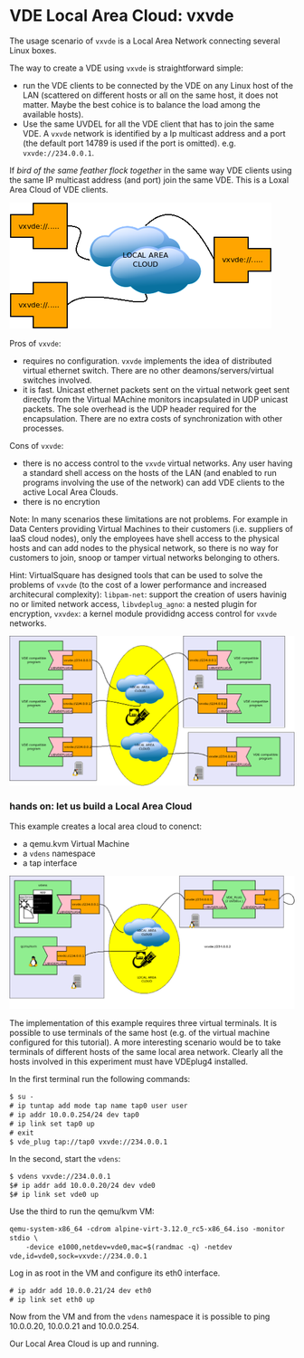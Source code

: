 VDE Local Area Cloud: vxvde
====

The usage scenario of `vxvde` is a Local Area Network connecting several Linux boxes.

The way to create a VDE using `vxvde` is straightforward simple:

* run the VDE clients to be connected by the VDE on any Linux host of the LAN (scattered on
different hosts or all on the same host, it does not matter. Maybe the best cohice is to
balance the load among the available hosts).
* Use the same UVDEL for all the VDE client that has to join the same VDE. A `vxvde` network
is identified by a Ip multicast address and a port (the default port 14789 is used if the port is
omitted). e.g. `vxvde://234.0.0.1`.

If _bird of the same feather flock together_ in the same way VDE clients using the same IP multicast address (and port)
join the same VDE. This is a Loxal Area Cloud of VDE clients.

![vxvde plugins](pictures/vde_vxvde.png)

Pros of `vxvde`:

* requires no configuration. `vxvde` implements the idea of distributed virtual ethernet switch. There are no other 
deamons/servers/virtual switches involved. 
* it is fast. Unicast ethernet packets sent on the virtual network geet sent directly from the Virtual MAchine monitors
incapsulated in UDP unicast packets.  The sole overhead is the UDP header required for the encapsulation. There are no extra costs
of synchronization with other processes.

Cons of `vxvde`:

* there is no access control to the `vxvde` virtual networks. Any user having a standard shell access on the
hosts of the LAN (and enabled to run programs involving the use of the network) can add VDE clients to the active Local Area Clouds.
* there is no encrytion

Note: In many scenarios these limitations are not problems. For example in Data Centers providing Virtual Machines to their
customers (i.e. suppliers of IaaS cloud nodes), only the employees have shell access to the physical hosts and
can add nodes to the physical network, so there is no way for customers to join, snoop or tamper virtual networks
belonging to others.

Hint: VirtualSquare has designed tools that can be used to solve the problems of `vxvde` (to the cost of a lower performance
and increased architecural complexity): `libpam-net`: support the creation of users havinig no or limited network access,
`libvdeplug_agno`: a nested plugin for encryption, `vxvdex`: a kernel module provididng access control for `vxvde` networks.

![vxvde based LAC](pictures/vde_vxvde_lac.png)

### hands on: let us build a Local Area Cloud

This example creates a local area cloud to conenct:

* a qemu.kvm Virtual Machine
* a `vdens` namespace
* a tap interface

![vxvde based example](pictures/vde_vxvde_example.png)

The implementation of this example requires three virtual terminals. 
It is possible to use terminals of the same host (e.g. of the virtual machine configured for this tutorial).
A more interesting scenario would be to take terminals of different hosts of the same local area network.
Clearly all the hosts involved in this experiment must have VDEplug4 installed.

In the first terminal run the following commands:
```
$ su -
# ip tuntap add mode tap name tap0 user user
# ip addr 10.0.0.254/24 dev tap0
# ip link set tap0 up
# exit
$ vde_plug tap://tap0 vxvde://234.0.0.1
```

In the second, start the `vdens`:
```
$ vdens vxvde://234.0.0.1
$# ip addr add 10.0.0.20/24 dev vde0
$# ip link set vde0 up
```

Use the third to run the qemu/kvm VM:
```
qemu-system-x86_64 -cdrom alpine-virt-3.12.0_rc5-x86_64.iso -monitor stdio \
    -device e1000,netdev=vde0,mac=$(randmac -q) -netdev vde,id=vde0,sock=vxvde://234.0.0.1
```
Log in as root in the VM and configure its eth0 interface.
```
# ip addr add 10.0.0.21/24 dev eth0
# ip link set eth0 up
```

Now from the VM and from the `vdens` namespace it is possible to ping 10.0.0.20, 10.0.0.21 and 10.0.0.254.

Our Local Area Cloud is up and running.

